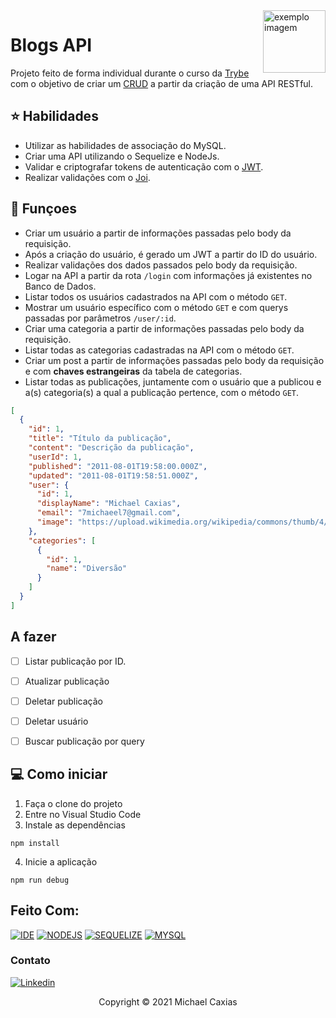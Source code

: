 <img src="https://khalilstemmler.com/img/blog/sequelize/banner.png" alt="exemplo imagem" width="100px" align="right">

# Blogs API

Projeto feito de forma individual durante o curso da [Trybe](https://www.betrybe.com/) com o objetivo de criar um [CRUD](https://developer.mozilla.org/pt-BR/docs/Glossary/CRUD) a partir da criação de uma API RESTful.

## ⭐ Habilidades

- Utilizar as habilidades de associação do MySQL.
- Criar uma API utilizando o Sequelize e NodeJs.
- Validar e criptografar tokens de autenticação com o [JWT](https://jwt.io/).
- Realizar validações com o [Joi](https://joi.dev/api/).

## 🔧 Funçoes

- Criar um usuário a partir de informações passadas pelo body da requisição.
- Após a criação do usuário, é gerado um JWT a partir do ID do usuário.
- Realizar validações dos dados passados pelo body da requisição.
- Logar na API a partir da rota `/login` com informações já existentes no Banco de Dados.
- Listar todos os usuários cadastrados na API com o método `GET`.
- Mostrar um usuário específico com o método `GET` e com querys passadas por parâmetros `/user/:id`.
- Criar uma categoria a partir de informações passadas pelo body da requisição.
- Listar todas as categorias cadastradas na API com o método `GET`.
- Criar um post a partir de informações passadas pelo body da requisição e com **chaves estrangeiras** da tabela de categorias.
- Listar todas as publicações, juntamente com o usuário que a publicou e a(s) categoria(s) a qual a publicação pertence, com o método `GET`.
```json
[
  {
    "id": 1,
    "title": "Título da publicação",
    "content": "Descrição da publicação",
    "userId": 1,
    "published": "2011-08-01T19:58:00.000Z",
    "updated": "2011-08-01T19:58:51.000Z",
    "user": {
      "id": 1,
      "displayName": "Michael Caxias",
      "email": "7michaeel7@gmail.com",
      "image": "https://upload.wikimedia.org/wikipedia/commons/thumb/4/4d/Cat_November_2010-1a.jpg/1200px-Cat_November_2010-1a.jpg"
    },
    "categories": [
      {
        "id": 1,
        "name": "Diversão"
      }
    ]
  }
]
```

## A fazer
- [ ] Listar publicação por ID.
- [ ] Atualizar publicação
- [ ] Deletar publicação
- [ ] Deletar usuário
- [ ] Buscar publicação por query


## 💻 Como iniciar

1. Faça o clone do projeto
2. Entre no Visual Studio Code
3. Instale as dependências
```shell
npm install
```
4. Inicie a aplicação
```shell
npm run debug
```


## Feito Com:
[![IDE](https://img.shields.io/badge/Visual_studio_code-0078D4?style=for-the-badge&logo=visual%20studio%20code&logoColor=white)](https://code.visualstudio.com/)
[![NODEJS](https://img.shields.io/badge/Node.js-339933?style=for-the-badge&logo=nodedotjs&logoColor=white)](https://nodejs.org/en/)
[![SEQUELIZE](https://img.shields.io/badge/Sequelize-52B0E7?style=for-the-badge&logo=Sequelize&logoColor=white)](https://sequelize.org/master/)
[![MYSQL](https://img.shields.io/badge/MySQL-005C84?style=for-the-badge&logo=mysql&logoColor=white)](https://www.mysql.com/)


### Contato

[![Linkedin](https://img.shields.io/badge/LinkedIn-0077B5?style=for-the-badge&logo=linkedin&logoColor=white)](https://www.linkedin.com/in/michaelcaxias/)

<p align="center">Copyright © 2021 Michael Caxias</p>
